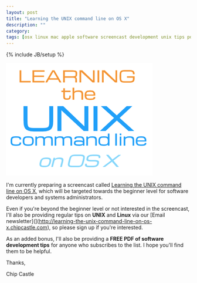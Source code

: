```yaml
---
layout: post
title: "Learning the UNIX command line on OS X"
description: ""
category: 
tags: [osx linux mac apple software screencast development unix tips pdf learning email newsletter]
---
```

{% include JB/setup %}

[![Picture](/assets/LearningTheUnixCommandLine.png)](http://learning-the-unix-command-line-on-os-x.chipcastle.com)

I'm currently preparing a screencast called [Learning the UNIX command line on
OS X](http://learning-the-unix-command-line-on-os-x.chipcastle.com), which will
be targeted towards the beginner level for software developers and systems
administrators.

Even if you're beyond the beginner level or not interested in the screencast,
I'll also be providing regular tips on **UNIX** and **Linux** via our [Email
newsletter](](http://learning-the-unix-command-line-on-os-x.chipcastle.com), so
please sign up if you're interested.

As an added bonus, I'll also be providing a **FREE PDF of software development
tips** for anyone who subscribes to the list.  I hope you'll find them to be
helpful.

Thanks,

Chip Castle
